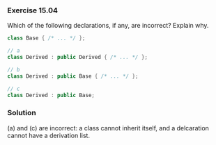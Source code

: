 ### Exercise 15.04

Which of the following declarations, if any, are incorrect? Explain why.

```cpp
class Base { /* ... */ };

// a
class Derived : public Derived { /* ... */ };

// b
class Derived : public Base { /* ... */ };

// c
class Derived : public Base;
```

### Solution

(a) and (c) are incorrect: a class cannot inherit itself, and a delcaration
cannot have a derivation list.
